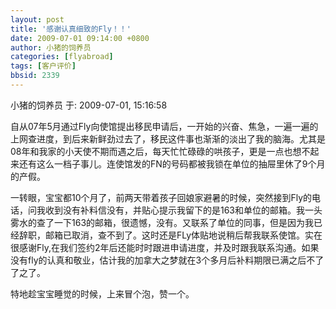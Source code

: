 ```yaml
---
layout: post
title: '感谢认真细致的Fly！！'
date: 2009-07-01 09:14:00 +0800
author: 小猪的饲养员
categories: [flyabroad]
tags: [客户评价]
bbsid: 2339
---
```


小猪的饲养员 于: 2009-07-01, 15:16:58

自从07年5月通过Fly向使馆提出移民申请后，一开始的兴奋、焦急，一遍一遍的上网查进度，到后来新鲜劲过去了，移民这件事也渐渐的淡出了我的脑海。尤其是08年和我家的小天使不期而遇之后，每天忙忙碌碌的哄孩子，更是一点也想不起来还有这么一档子事儿。连使馆发的FN的号码都被我锁在单位的抽屉里休了9个月的产假。

一转眼，宝宝都10个月了，前两天带着孩子回娘家避暑的时候，突然接到Fly的电话，问我收到没有补料信没有，并贴心提示我留下的是163和单位的邮箱。我一头雾水的查了一下163的邮箱，很遗憾，没有。又联系了单位的同事，但是因为我已经辞职，邮箱已取消，查不到了。这时还是FLy体贴地说稍后帮我联系使馆。实在很感谢Fly,在我们签约2年后还能时时跟进申请进度，并及时跟我联系沟通。如果没有fly的认真和敬业，估计我的加拿大之梦就在3个多月后补料期限已满之后不了了之了。

特地趁宝宝睡觉的时候，上来冒个泡，赞一个。
